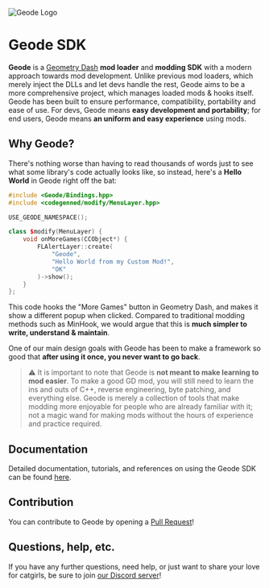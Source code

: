 ![Geode Logo](https://github.com/geode-sdk.png?size=80) 

# Geode SDK

**Geode** is a [Geometry Dash](https://store.steampowered.com/app/322170/Geometry_Dash/) **mod loader** and **modding SDK** with a modern approach towards mod development. Unlike previous mod loaders, which merely inject the DLLs and let devs handle the rest, Geode aims to be a more comprehensive project, which manages loaded mods & hooks itself. Geode has been built to ensure performance, compatibility, portability and ease of use. For devs, Geode means **easy development and portability**; for end users, Geode means **an uniform and easy experience** using mods.

## Why Geode?

There's nothing worse than having to read thousands of words just to see what some library's code actually looks like, so instead, here's a **Hello World** in Geode right off the bat:

```cpp
#include <Geode/Bindings.hpp>
#include <codegenned/modify/MenuLayer.hpp>

USE_GEODE_NAMESPACE();

class $modify(MenuLayer) {
	void onMoreGames(CCObject*) {
		FLAlertLayer::create(
			"Geode",
			"Hello World from my Custom Mod!",
			"OK"
		)->show();
	}
};
```

This code hooks the "More Games" button in Geometry Dash, and makes it show a different popup when clicked. Compared to traditional modding methods such as MinHook, we would argue that this is **much simpler to write, understand & maintain**.

One of our main design goals with Geode has been to make a framework so good that **after using it once, you never want to go back**.

> :warning: It is important to note that Geode is **not meant to make learning to mod easier**. To make a good GD mod, you will still need to learn the ins  and outs of C++, reverse engineering, byte patching, and everything else. Geode is merely a collection of tools that make modding more enjoyable for people who are already familiar with it; not a magic wand for making mods without the hours of experience and practice required.

## Documentation

Detailed documentation, tutorials, and references on using the Geode SDK can be found [here](https://geode-sdk.github.io/docs/).

## Contribution

You can contribute to Geode by opening a [Pull Request](https://github.com/geode-sdk/geode/pulls)!

## Questions, help, etc.

If you have any further questions, need help, or just want to share your love for catgirls, be sure to join [our Discord server](https://discord.gg/9e43WMKzhp)!
